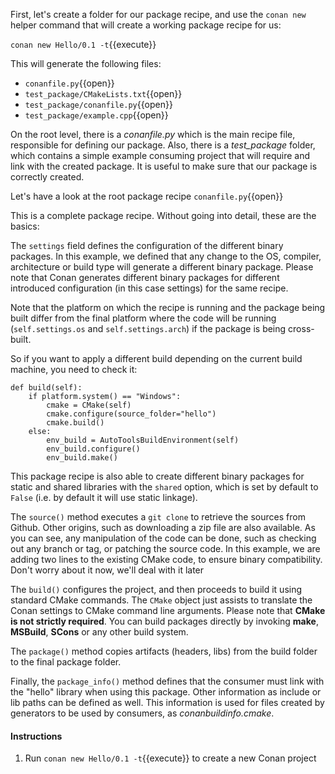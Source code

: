 First, let's create a folder for our package recipe, and use the `conan new` helper command that
will create a working package recipe for us:

`conan new Hello/0.1 -t`{{execute}}

This will generate the following files:

* `conanfile.py`{{open}}
* `test_package/CMakeLists.txt`{{open}}
* `test_package/conanfile.py`{{open}}
* `test_package/example.cpp`{{open}}

On the root level, there is a *conanfile.py* which is the main recipe file, responsible for
defining our package. Also, there is a *test_package* folder, which contains a simple example
consuming project that will require and link with the created package. It is useful to make sure
that our package is correctly created.

Let's have a look at the root package recipe `conanfile.py`{{open}}

This is a complete package recipe. Without going into detail, these are the basics:

The `settings` field defines the configuration of the different binary packages. In
this example, we defined that any change to the OS, compiler, architecture or build type will
generate a different binary package. Please note that Conan generates different binary packages for
different introduced configuration (in this case settings) for the same recipe.

Note that the platform on which the recipe is running and the package being built differ from
the final platform where the code will be running (``self.settings.os`` and ``self.settings.arch``) if
the package is being cross-built.

So if you want to apply a different build depending on the current build machine, you need to check it:

```
def build(self):
    if platform.system() == "Windows":
        cmake = CMake(self)
        cmake.configure(source_folder="hello")
        cmake.build()
    else:
        env_build = AutoToolsBuildEnvironment(self)
        env_build.configure()
        env_build.make()
```

This package recipe is also able to create different binary packages for static and shared
libraries with the ``shared`` option, which is set by default to ``False`` (i.e. by default it will use
static linkage).

The ``source()`` method executes a `git clone` to retrieve the sources from Github. Other
origins, such as downloading a zip file are also available. As you can see, any manipulation of the
code can be done, such as checking out any branch or tag, or patching the source code. In this example,
we are adding two lines to the existing CMake code, to ensure binary compatibility. Don't worry
about it now, we'll deal with it later

The ``build()`` configures the project, and then proceeds to build it using standard CMake commands. The
``CMake`` object just assists to translate the Conan settings to CMake command line
arguments. Please note that **CMake is not strictly required**. You can build packages directly
by invoking **make**, **MSBuild**, **SCons** or any other build system.

The ``package()`` method copies artifacts (headers, libs) from the build folder to the final
package folder.

Finally, the ``package_info()`` method defines that the consumer must link with the "hello" library
when using this package. Other information as include or lib paths can be defined as well. This
information is used for files created by generators to be used by consumers, as
*conanbuildinfo.cmake*.

#### Instructions

1. Run `conan new Hello/0.1 -t`{{execute}} to create a new Conan project